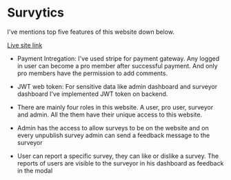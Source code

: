 # Survytics

I've mentions top five features of this website down below.


[Live site link](https://survytics-client.web.app) 


- Payment Intregation: I've used stripe for payment gateway. Any logged in user can become a pro member after successful payment. And only pro members have the permission to add comments.

- JWT web token: For sensitive data like admin dashboard and surveyor dashboard I've implemented JWT token on backend.

- There are mainly four roles in this website. A user, pro user, surveyor and admin. All the them have their unique access to this website.

- Admin has the access to allow surveys to be on the website and on every unpublish survey admin can send a feedback message to the surveyor

- User can report a specific survey, they can like or dislike a survey. The reports of users are visible to the surveyor in his dashboard as feedback in the modal
